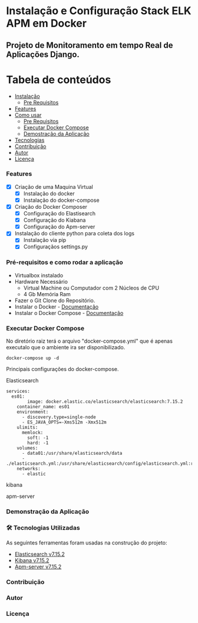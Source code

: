 # Instalação e Configuração Stack ELK APM em Docker

## Projeto de Monitoramento em tempo Real de Aplicações Django.


Tabela de conteúdos
=================
<!--ts-->   
   * [Instalação](#instalacao)
      * [Pre Requisitos](#pré-requisitos-e-como-rodar-a-aplicação)
   * [Features](#Features)	  
   * [Como usar](#como-usar)
      * [Pre Requisitos](#pre-requisitos)
      * [Executar Docker Compose](#executar-docker-compose)
      * [Demostração da Aplicação](#demonstração-da-aplicação)   
   * [Tecnologias](#-tecnologias-utilizadas)
   * [Contribuição](#contribuição)
   * [Autor](#autor)
   * [Licença](#licença)
<!--te-->


### Features

- [x] Criação de uma Maquina Virtual 
	- [x] Instalação do docker
	- [x] Instalação do docker-compose

- [x] Criação do Docker Composer
	- [x]	Configuração do Elastisearch
	- [x]	Configuração do Kiabana
	- [x]	Configuração do Apm-server

- [x] Instalação do cliente python para coleta dos logs
	- [x]	Instalação via pip
	- [x]	Configuraçãos settings.py

### Pré-requisitos e como rodar a aplicação

		
- Virtualbox instalado
- Hardware Necessário
  - Virtual Machine ou Computador com 2 Núcleos de CPU 
  - 4 Gb Memória Ram
- Fazer o Git Clone do Repositório.
- Instalar o Docker - [Documentação](https://docs.docker.com/engine/install/)
- Instalar o Docker Compose - [Documentação](https://docs.docker.com/compose/install/)

### Executar Docker Compose

No diretório raiz terá o arquivo "docker-compose.yml" que é apenas executalo que o ambiente ira ser disponibilizado.

	docker-compose up -d

Principais configurações do docker-compose.

Elasticsearch


	services:
  	  es01:
    	    image: docker.elastic.co/elasticsearch/elasticsearch:7.15.2
	    container_name: es01
	    environment:
	      - discovery.type=single-node
	      - ES_JAVA_OPTS=-Xms512m -Xmx512m
	    ulimits:
	      memlock:
	        soft: -1
	        hard: -1
	    volumes:
	      - data01:/usr/share/elasticsearch/data
	      - ./elasticsearch.yml:/usr/share/elasticsearch/config/elasticsearch.yml:ro
	    networks:
	      - elastic


kibana

apm-server


### Demonstração da Aplicação



### 🛠 Tecnologias Utilizadas

As seguintes ferramentas foram usadas na construção do projeto:

- [Elasticsearch v7.15.2](https://www.elastic.co/guide/en/elasticsearch/reference/master/docker.html)
- [Kibana v7.15.2](https://www.elastic.co/guide/en/kibana/7.15/docker.html)
- [Apm-server v7.15.2](https://www.elastic.co/guide/en/apm/server/7.15/running-on-docker.html)


### Contribuição
### Autor
### Licença

